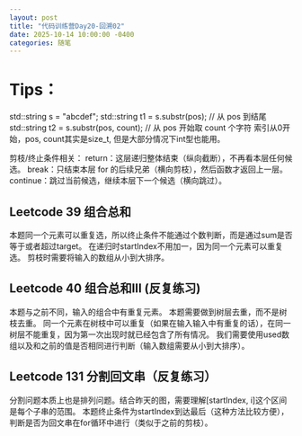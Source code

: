 ```yaml
---
layout: post
title: "代码训练营Day20-回溯02"
date: 2025-10-14 10:00:00 -0400
categories: 随笔
---
```

# Tips：
std::string s = "abcdef";
std::string t1 = s.substr(pos);        // 从 pos 到结尾
std::string t2 = s.substr(pos, count); // 从 pos 开始取 count 个字符
索引从0开始，pos, count其实是size_t, 但是大部分情况下int型也能用。

剪枝/终止条件相关：
return：这层递归整体结束（纵向截断），不再看本层任何候选。
break：只结束本层 for 的后续兄弟（横向剪枝），然后函数才返回上一层。
continue：跳过当前候选，继续本层下一个候选（横向跳过）。


## Leetcode 39 组合总和
本题同一个元素可以重复选，所以终止条件不能通过个数判断，而是通过sum是否等于或者超过target。
在递归时startIndex不用加一，因为同一个元素可以重复选。
剪枝时需要将输入的数组从小到大排序。

## Leetcode 40 组合总和III (反复练习)
本题与之前不同，输入的组合中有重复元素。
本题需要做到树层去重，而不是树枝去重。
同一个元素在树枝中可以重复（如果在输入输入中有重复的话），在同一树层不能重复，因为第一次出现时就已经包含了所有情况。
我们需要使用used数组以及和之前的值是否相同进行判断（输入数组需要从小到大排序）。

## Leetcode 131 分割回文串（反复练习）
分割问题本质上也是排列问题。结合昨天的图，需要理解[startIndex, i]这个区间是每个子串的范围。
本题终止条件为startIndex到达最后（这种方法比较方便），判断是否为回文串在for循环中进行（类似于之前的剪枝）。



